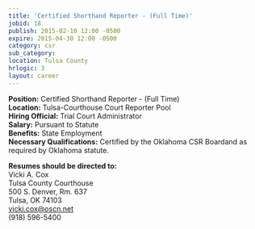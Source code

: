 ```yaml
---
title: 'Certified Shorthand Reporter - (Full Time)'
jobid: 18
publish: 2015-02-10 12:00 -0500
expire: 2015-04-30 12:00 -0500
category: csr
sub_category: 
location: Tulsa County
hrlogic: 3
layout: career
---
```

<p><strong>Position:</strong> Certified Shorthand Reporter - (Full Time)<br><strong>Location:</strong> Tulsa-Courthouse Court Reporter Pool<br><strong>Hiring Official:</strong> Trial Court Administrator<br><strong>Salary:</strong> Pursuant to Statute<br><strong>Benefits:</strong> State Employment<br><strong>Necessary Qualifications:</strong> Certified by the Oklahoma CSR Boardand as required by Oklahoma statute. </p><p><strong>Resumes should be directed to:</strong><br>Vicki A. Cox<br>Tulsa County Courthouse<br>500 S. Denver, Rm. 637<br>Tulsa, OK  74103<br><a href="mailto:vicki.cox@oscn.net">vicki.cox@oscn.net</a><br>(918) 596-5400</p>